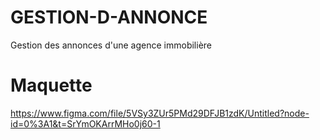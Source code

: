 # GESTION-D-ANNONCE
Gestion des annonces d'une agence immobilière
# Maquette
https://www.figma.com/file/5VSy3ZUr5PMd29DFJB1zdK/Untitled?node-id=0%3A1&t=SrYmOKArrMHo0j60-1
